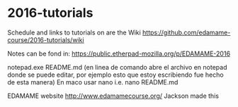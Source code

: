 # 2016-tutorials

Schedule and links to tutorials on are the Wiki
https://github.com/edamame-course/2016-tutorials/wiki

Notes can be fond in: https://public.etherpad-mozilla.org/p/EDAMAME-2016


notepad.exe README.md (en linea de comando abre el archivo en notepad donde se puede editar, por ejemplo esto que estoy escribiendo fue hecho de esta manera)
En maco usar nano i.e. nano README.md


EDAMAME website
http://www.edamamecourse.org/
Jackson made this


